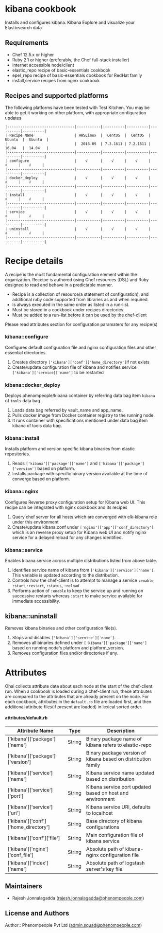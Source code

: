 kibana cookbook
===============

Installs and configures kibana. Kibana Explore and visualize your Elasticsearch data

Requirements
------------

* Chef 12.5.x or higher
* Ruby 2.1 or higher (preferably, the Chef full-stack installer)
* Internet accessible node/client
* elastic_repo recipe of basic-essentials cookbook
* epel_repo recipe of basic-essentials cookbook for RedHat family 
* install,service recipes from nginx cookbook

Recipes and supported platforms
-------------------------------

The following platforms have been tested with Test Kitchen. You may be 
able to get it working on other platform, with appropriate configuration updates
```
|-------------------------------|-----------|----------|----------|----------|----------|
| Recipe Name                   | AWSLinux  |  CentOS  |  CentOS  |  Ubuntu  |  Ubuntu  |
|                               |  2016.09  | 7.3.1611 | 7.2.1511 |  16.04   |  14.04   | 
|-------------------------------|-----------|----------|----------|----------|----------|
| configure                     |    √      |    √     |    √     |    √     |    √     |    
|-------------------------------|-----------|----------|----------|----------|----------|
| docker_deploy                 |    √      |    √     |    √     |    √     |    √     |    
|-------------------------------|-----------|----------|----------|----------|----------|
| install                       |    √      |    √     |    √     |    √     |    √     |    
|-------------------------------|-----------|----------|----------|----------|----------|
| service                       |    √      |    √     |    √     |    √     |    √     |    
|-------------------------------|-----------|----------|----------|----------|----------|
| uninstall                     |    √      |    √     |    √     |    √     |    √     |    
|-------------------------------|-----------|----------|----------|----------|----------|

```
Recipe details
==============

A recipe is the most fundamental configuration element within the organization. Receipe is authored using 
Chef resources (DSL) and Ruby designed to read and behave in a predictable manner.

* Recipe is a collection of resource(a statement of configuration),
  and additional ruby code supported from libraries as and when required.
* Is always executed in the same order as listed in a run-list. 
* Must be stored in a cookbook under recipes directories.
* Must be added to a run-list before it can be used by the chef-client

Please read attributes section for configuration paramaters for any recipe(s)

### kibana::configure

Configures default configuration file and nginx configuration files and other essential directories.

1. Creates directory `['kibana']['conf']['home_directory']`if not exists 
1. Create/update configuration file of kibana and notifies service `['kibana']['service]['name']` to be restarted

### kibana::docker_deploy

Deploys phenompeople/kibana container by referring data bag item `kibana` of `tools` data bag.

1. Loads data bag referred by vault_name and app_name.
1. Pulls docker image from Docker container registry to the running node.
1. It runs container with specifications mentioned under data bag item kibana of tools data bag.

### kibana::install

Installs platform and version specific kibana binaries from elastic repositories.    

1. Reads `['kibana']['package']['name']` and `['kibana']['package']['version']` based on platform.   
1. Installs package with specific binary version available at the time of converge based on platform.

### kibana::nginx

Configures Reverse proxy configuration setup for Kibana web UI. This recipe can be integrated with nginx cookbook and its recipes 
 
1. Query chef server for all hosts which are converged with elk-kibana role under this environment
1. Create/update kibana.conf under `['nginx']['app']['conf_directory']` which is an reverse proxy setup for Kibana web UI and notify nginx service for a delayed reload for any changes identified.

### kibana::service

Enables kibana service across multiple distributions listed from above table.

1. Identifies service name of kibana from `['kibana']['service']['name']`. This variable is updated according to the distribution.
1. Controls how the chef-client is to attempt to manage a service `:enable`, `:start`,`:restart`, `:status`, `:reload` 
1. Performs action of `:enable` to keep the service up and running on successive restarts whereas `:start` to make service available for immediate accessibility.

## kibana::uninstall

Removes kibana binaries and other configuration file(s). 

1. Stops and disables `['kibana']['service']['name']`.
1. Removes all binaries defined under `['kibana']['package']['name']` based on running node's platform and platform_version.
1. Removes configuration files and/or directories if any.


Attributes
==========

Ohai collects attribute data about each node at the start of the chef-client run.
When a cookbook is loaded during a chef-client run, these attributes are compared to the attributes that are already present on the node.
For each cookbook, attributes in the `default.rb` file are loaded first, and then additional attribute files(if present are loaded) in lexical sorted order.

#### attributes/default.rb

|Attribute Name                                 | Type          | Description                                                          |
|---------------------------------------------- |---------------|----------------------------------------------------------------------|
| ['kibana']['package']['name']                 | String        | Binary package name of kibana refers to elastic-repo                 |
| ['kibana']['package']['version']              | String        | Binary package version of kibana based on distribution family        | 
| ['kibana']['service']['name']                 | String        | Kibana service name updated based on distribution                    |
| ['kibana']['service']['port']                 | String        | Kibana service port updated based on host and environment            |
| ['kibana']['service']['uri']                  | String        | Kibana service URI, defaults to localhost                            |
| ['kibana']['conf']['home_directory']          | String        | Base directory of kibana configurations                              |
| ['kibana']['conf']['file']                    | String        | Main configuration file of kibana service                            |
| ['kibana']['nginx']['conf_file']              | String        | Absolute path of kibana-nginx configuration file                     |
| ['kibana']['index']['name']                   | String        | Absolute path of logstash server's key file                          |

## Maintainers

* Rajesh Jonnalagadda (<rajesh.jonnalagadda@phenompeople.com>)

## License and Authors

Author:: Phenompeople Pvt Ltd (<admin.squad@phenompeople.com>)
